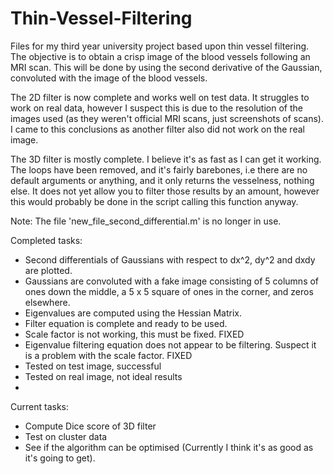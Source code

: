 # Thin-Vessel-Filtering
Files for my third year university project based upon thin vessel filtering. The objective is to obtain a crisp image of the blood vessels following an MRI scan. This will be done by using the second derivative of the Gaussian, convoluted with the image of the blood vessels.

The 2D filter is now complete and works well on test data. It struggles to work on real data, however I suspect this is due to the resolution of the images used (as they weren't official MRI scans, just screenshots of scans). I came to this conclusions as another filter also did not work on the real image.

The 3D filter is mostly complete. I believe it's as fast as I can get it working. The loops have been removed, and it's fairly barebones, i.e there are no default arguments or anything, and it only returns the vesselness, nothing else. It does not yet allow you to filter those results by an amount, however this would probably be done in the script calling this function anyway.

Note: The file 'new_file_second_differential.m' is no longer in use.

Completed tasks:
- Second differentials of Gaussians with respect to dx^2, dy^2 and dxdy are plotted.
- Gaussians are convoluted with a fake image consisting of 5 columns of ones down the middle, a 5 x 5 square of ones in the corner, and zeros elsewhere.
- Eigenvalues are computed using the Hessian Matrix.
- Filter equation is complete and ready to be used.
- Scale factor is not working, this must be fixed. FIXED
- Eigenvalue filtering equation does not appear to be filtering. Suspect it is a problem with the scale factor. FIXED
- Tested on test image, successful
- Tested on real image, not ideal results
-

Current tasks:
- Compute Dice score of 3D filter
- Test on cluster data
- See if the algorithm can be optimised (Currently I think it's as good as it's going to get).


